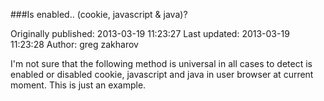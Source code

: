 ###Is enabled.. (cookie, javascript & java)?

Originally published: 2013-03-19 11:23:27
Last updated: 2013-03-19 11:23:28
Author: greg zakharov

I'm not sure that the following method is universal in all cases to detect is enabled or disabled cookie, javascript and java in user browser at current moment. This is just an example.